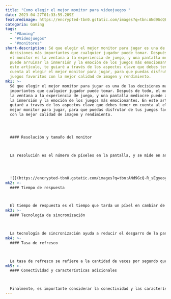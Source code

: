 ```yaml
---
title: "Como elegir el mejor monitor para videojuegos "
date: 2023-04-27T01:33:59.209Z
featuredimage: https://encrypted-tbn0.gstatic.com/images?q=tbn:ANd9GcQB_AsS37WmQ_Eiu5_CI5WbuxIzI-C9GdKiyw&usqp=CAU
categoria: Gaming
tags:
  - "#Gaming"
  - "#Videojuegos"
  - "#monitores"
short-description: Sé que elegir el mejor monitor para jugar es una de las
  decisiones más importantes que cualquier jugador puede tomar. Después de todo,
  el monitor es la ventana a la experiencia de juego, y una pantalla mediocre
  puede arruinar la inmersión y la emoción de los juegos más emocionantes. En
  este artículo, te guiaré a través de los aspectos clave que debes tener en
  cuenta al elegir el mejor monitor para jugar, para que puedas disfrutar de tus
  juegos favoritos con la mejor calidad de imagen y rendimiento.
mk1: >-
  Sé que elegir el mejor monitor para jugar es una de las decisiones más
  importantes que cualquier jugador puede tomar. Después de todo, el monitor es
  la ventana a la experiencia de juego, y una pantalla mediocre puede arruinar
  la inmersión y la emoción de los juegos más emocionantes. En este artículo, te
  guiaré a través de los aspectos clave que debes tener en cuenta al elegir el
  mejor monitor para jugar, para que puedas disfrutar de tus juegos favoritos
  con la mejor calidad de imagen y rendimiento.




  #### Resolución y tamaño del monitor



  La resolución es el número de píxeles en la pantalla, y se mide en ancho x alto. La mayoría de los monitores de juego tienen una resolución de 1080p (1920 x 1080 píxeles), pero los monitores de alta gama pueden ofrecer resoluciones aún mayores, como 1440p (2560 x 1440 píxeles) o 4K (3840 x 2160 píxeles). Además, el tamaño del monitor es importante, ya que un monitor más grande puede ser más inmersivo, pero también puede reducir la densidad de píxeles si la resolución no es lo suficientemente alta. 




  ![](https://encrypted-tbn0.gstatic.com/images?q=tbn:ANd9GcQ-R_sEgyeoy1D8fwFC4TQOeYQlTYvXQZUFLQ&usqp=CAU)
mk2: >-
  #### Tiempo de respuesta



  El tiempo de respuesta es el tiempo que tarda un píxel en cambiar de color de blanco a negro y luego a blanco nuevamente. Un tiempo de respuesta más rápido significa que la imagen se actualizará más rápido, lo que es especialmente importante en juegos de ritmo rápido, como los juegos de disparos en primera persona. Los monitores de juego de alta gama pueden tener tiempos de respuesta tan bajos como 1 milisegundo (ms).
mk3: >-
  #### Tecnología de sincronización



  La tecnología de sincronización ayuda a reducir el desgarro de la pantalla (screen tearing) y el tartamudeo (stuttering) al sincronizar la tasa de refresco del monitor con la velocidad de fotogramas de la GPU. Dos de las tecnologías de sincronización más populares son AMD FreeSync y NVIDIA G-Sync. FreeSync es compatible con tarjetas gráficas AMD, mientras que G-Sync es compatible con tarjetas gráficas NVIDIA. Asegúrate de que tu monitor tenga la tecnología de sincronización adecuada para tu tarjeta gráfica.
mk4: >-
  #### Tasa de refresco



  La tasa de refresco se refiere a la cantidad de veces por segundo que se actualiza la imagen en el monitor. Una tasa de refresco más alta significa una imagen más fluida, lo que puede ser especialmente importante en juegos de ritmo rápido. La mayoría de los monitores de juego tienen una tasa de refresco de 60 Hz, pero los monitores de alta gama pueden ofrecer tasas de refresco de 120 Hz, 144 Hz, 240 Hz o incluso más.
mk5: >-
  #### Conectividad y características adicionales



  Finalmente, es importante considerar la conectividad y las características adicionales que ofrece el monitor. Por ejemplo, muchos monitores de juego tienen puertos HDMI y DisplayPort, lo que te permite conectar tu consola o PC de juegos. Además, algunas características adicionales pueden incluir altavoces incorporados, iluminación LED personalizable, ajuste de altura y ángulo, y más.
---
```

